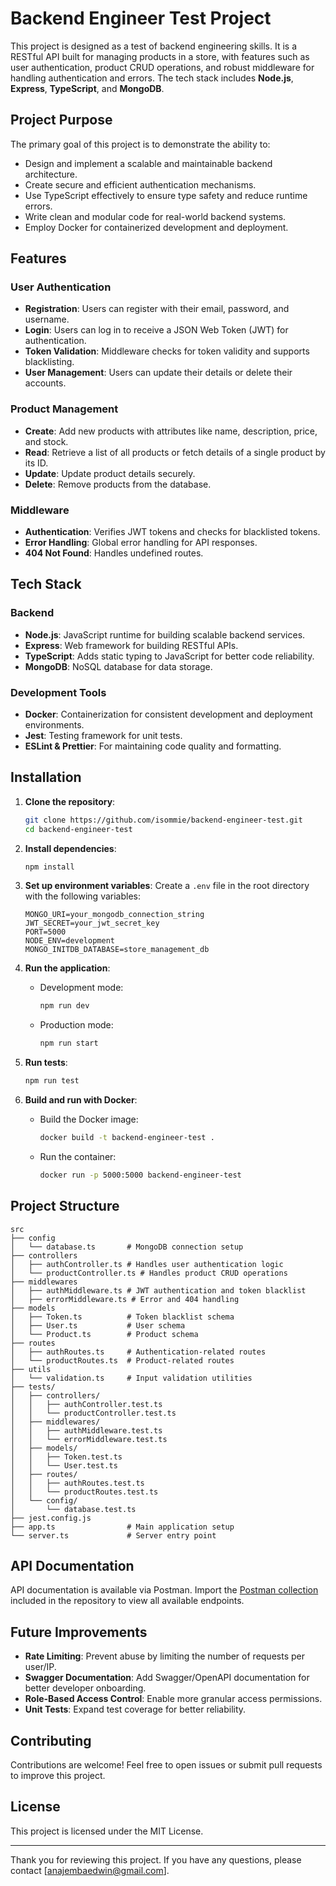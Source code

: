 # Backend Engineer Test Project

This project is designed as a test of backend engineering skills. It is a RESTful API built for managing products in a store, with features such as user authentication, product CRUD operations, and robust middleware for handling authentication and errors. The tech stack includes **Node.js**, **Express**, **TypeScript**, and **MongoDB**.

## Project Purpose

The primary goal of this project is to demonstrate the ability to:
- Design and implement a scalable and maintainable backend architecture.
- Create secure and efficient authentication mechanisms.
- Use TypeScript effectively to ensure type safety and reduce runtime errors.
- Write clean and modular code for real-world backend systems.
- Employ Docker for containerized development and deployment.

## Features

### User Authentication
- **Registration**: Users can register with their email, password, and username.
- **Login**: Users can log in to receive a JSON Web Token (JWT) for authentication.
- **Token Validation**: Middleware checks for token validity and supports blacklisting.
- **User Management**: Users can update their details or delete their accounts.

### Product Management
- **Create**: Add new products with attributes like name, description, price, and stock.
- **Read**: Retrieve a list of all products or fetch details of a single product by its ID.
- **Update**: Update product details securely.
- **Delete**: Remove products from the database.

### Middleware
- **Authentication**: Verifies JWT tokens and checks for blacklisted tokens.
- **Error Handling**: Global error handling for API responses.
- **404 Not Found**: Handles undefined routes.

## Tech Stack

### Backend
- **Node.js**: JavaScript runtime for building scalable backend services.
- **Express**: Web framework for building RESTful APIs.
- **TypeScript**: Adds static typing to JavaScript for better code reliability.
- **MongoDB**: NoSQL database for data storage.

### Development Tools
- **Docker**: Containerization for consistent development and deployment environments.
- **Jest**: Testing framework for unit tests.
- **ESLint & Prettier**: For maintaining code quality and formatting.

## Installation

1. **Clone the repository**:
   ```bash
   git clone https://github.com/isommie/backend-engineer-test.git
   cd backend-engineer-test
   ```

2. **Install dependencies**:
   ```bash
   npm install
   ```

3. **Set up environment variables**:
   Create a `.env` file in the root directory with the following variables:
   ```env
   MONGO_URI=your_mongodb_connection_string
   JWT_SECRET=your_jwt_secret_key
   PORT=5000
   NODE_ENV=development
   MONGO_INITDB_DATABASE=store_management_db
   ```

4. **Run the application**:
   - Development mode:
     ```bash
     npm run dev
     ```
   - Production mode:
     ```bash
     npm run start
     ```

5. **Run tests**:
   ```bash
   npm run test
   ```

6. **Build and run with Docker**:
   - Build the Docker image:
     ```bash
     docker build -t backend-engineer-test .
     ```
   - Run the container:
     ```bash
     docker run -p 5000:5000 backend-engineer-test
     ```

## Project Structure

```
src
├── config
│   └── database.ts       # MongoDB connection setup
├── controllers
│   ├── authController.ts # Handles user authentication logic
│   └── productController.ts # Handles product CRUD operations
├── middlewares
│   ├── authMiddleware.ts # JWT authentication and token blacklist
│   ├── errorMiddleware.ts # Error and 404 handling
├── models
│   ├── Token.ts          # Token blacklist schema
│   ├── User.ts           # User schema
│   └── Product.ts        # Product schema
├── routes
│   ├── authRoutes.ts     # Authentication-related routes
│   └── productRoutes.ts  # Product-related routes
├── utils
│   └── validation.ts     # Input validation utilities
├── tests/
│   ├── controllers/
│   │   ├── authController.test.ts
│   │   └── productController.test.ts
│   ├── middlewares/
│   │   ├── authMiddleware.test.ts
│   │   └── errorMiddleware.test.ts
│   ├── models/
│   │   ├── Token.test.ts
│   │   └── User.test.ts
│   ├── routes/
│   │   ├── authRoutes.test.ts
│   │   └── productRoutes.test.ts
│   └── config/
│       └── database.test.ts
├── jest.config.js
├── app.ts                # Main application setup
└── server.ts             # Server entry point
```

## API Documentation

API documentation is available via Postman. Import the [Postman collection](postman-collection.json) included in the repository to view all available endpoints.

## Future Improvements

- **Rate Limiting**: Prevent abuse by limiting the number of requests per user/IP.
- **Swagger Documentation**: Add Swagger/OpenAPI documentation for better developer onboarding.
- **Role-Based Access Control**: Enable more granular access permissions.
- **Unit Tests**: Expand test coverage for better reliability.

## Contributing

Contributions are welcome! Feel free to open issues or submit pull requests to improve this project.

## License

This project is licensed under the MIT License.

---

Thank you for reviewing this project. If you have any questions, please contact [anajembaedwin@gmail.com].

